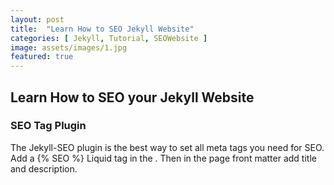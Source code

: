 ```yaml
---
layout: post
title:  "Learn How to SEO Jekyll Website"
categories: [ Jekyll, Tutorial, SEOWebsite ]
image: assets/images/1.jpg
featured: true
---
```

## Learn How to SEO your Jekyll Website

### SEO Tag Plugin

The Jekyll-SEO plugin is the best way to set all meta tags you need for SEO. Add a {% SEO %} Liquid tag in the <head>.
Then in the page front matter add title and description.
